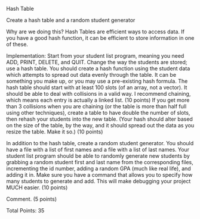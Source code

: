 Hash Table

Create a hash table and a random student generator                                        

Why are we doing this?  Hash Tables are efficient ways to access data.  If you have a good hash function, it can be efficient to store information in one of these.

Implementation:  Start from your student list program, meaning you need ADD, PRINT, DELETE, and QUIT. Change the way the students are stored; use a hash table. You should create a hash function using the student data which attempts to spread out data evenly through the table. It can be something you make up, or you may use a pre-existing hash formula. The hash table should start with at least 100 slots (of an array, not a vector).  It should be able to deal with collisions in a valid way. I recommend chaining, which means each entry is actually a linked list. (10 points) If you get more than 3 collisions when you are chaining (or the table is more than half full using other techniques), create a table to have double the number of slots, then rehash your students into the new table.  (Your hash should alter based on the size of the table, by the way, and it should spread out the data as you resize the table.  Make it so.)  (10 points)

In addition to the hash table, create a random student generator.  You should have a file with a list of first names and a file with a list of last names.  Your student list program should be able to randomly generate new students by grabbing a random student first and last name from the corresponding files, incrementing the id number, adding a random GPA (much like real life), and adding it in.  Make sure you have a command that allows you to specify how many students to generate and add.  This will make debugging your project MUCH easier.  (10 points)

Comment. (5 points)

Total Points: 35
